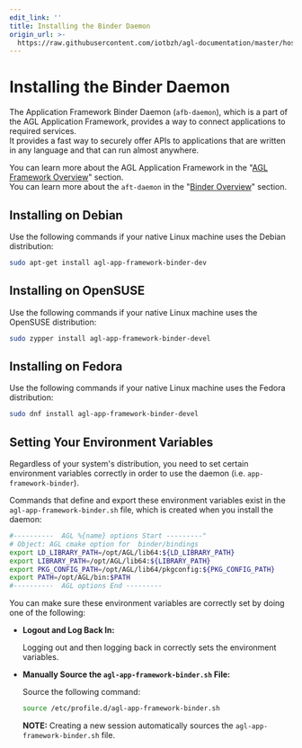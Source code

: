 ```yaml
---
edit_link: ''
title: Installing the Binder Daemon
origin_url: >-
  https://raw.githubusercontent.com/iotbzh/agl-documentation/master/host-configuration/docs/3-installing-binder-daemon.md
---
```


<!-- WARNING: This file is generated by fetch_docs.js using /home/boron/Documents/AGL/docs-webtemplate/site/_data/tocs/devguides/guppy/host-configuration-developer-guides-devguides-book.yml -->

# Installing the Binder Daemon

The Application Framework Binder Daemon (`afb-daemon`), which is a part of
the AGL Application Framework, provides a way to connect applications to
required services.\
It provides a fast way to securely offer APIs to applications that are
written in any language and that can run almost anywhere.

You can learn more about the AGL Application Framework in the
"[AGL Framework Overview](../../apis_services/reference/af-main/0-introduction.html)"
section.\
You can learn more about the `aft-daemon` in the
"[Binder Overview](../../apis_services/reference/af-binder/afb-overview.html)"
section.

## Installing on Debian

Use the following commands if your native Linux machine uses the Debian
distribution:

```bash
sudo apt-get install agl-app-framework-binder-dev
```

## Installing on OpenSUSE

Use the following commands if your native Linux machine uses the OpenSUSE
distribution:

```bash
sudo zypper install agl-app-framework-binder-devel
```

## Installing on Fedora

Use the following commands if your native Linux machine uses the Fedora
distribution:

```bash
sudo dnf install agl-app-framework-binder-devel
```

## Setting Your Environment Variables

Regardless of your system's distribution, you need to set certain environment
variables correctly in order to use the daemon (i.e. `app-framework-binder`).

Commands that define and export these environment variables exist in the
`agl-app-framework-binder.sh` file, which is created when
you install the daemon:

```bash
#----------  AGL %{name} options Start ---------"
# Object: AGL cmake option for  binder/bindings
export LD_LIBRARY_PATH=/opt/AGL/lib64:${LD_LIBRARY_PATH}
export LIBRARY_PATH=/opt/AGL/lib64:${LIBRARY_PATH}
export PKG_CONFIG_PATH=/opt/AGL/lib64/pkgconfig:${PKG_CONFIG_PATH}
export PATH=/opt/AGL/bin:$PATH
#----------  AGL options End ---------
```

You can make sure these environment variables are correctly set by doing
one of the following:

* **Logout and Log Back In:**

  Logging out and then logging back in correctly sets the environment
  variables.

* **Manually Source the `agl-app-framework-binder.sh` File:**

  Source the following command:

  ```bash
  source /etc/profile.d/agl-app-framework-binder.sh
  ```

  **NOTE:**
  Creating a new session automatically sources the `agl-app-framework-binder.sh`
  file.
